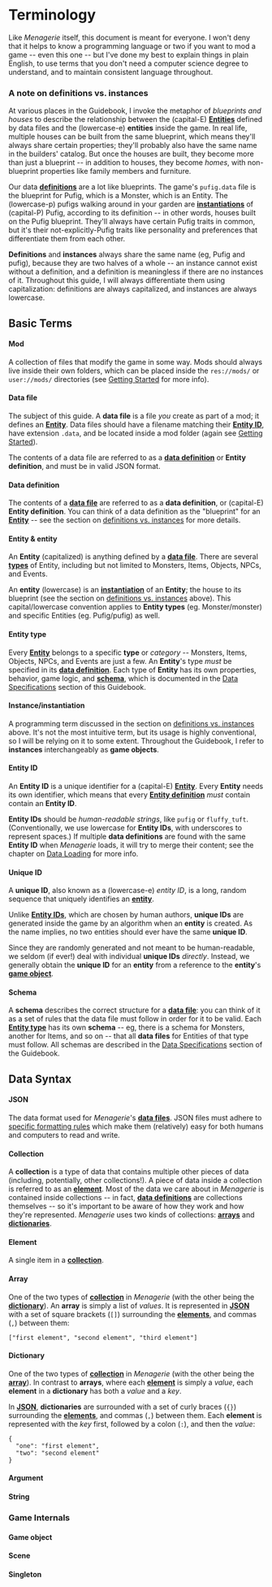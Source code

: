 # Terminology

Like *Menagerie* itself, this document is meant for everyone. I won't deny that it helps to know a programming language or two if you want to mod a game -- even this one -- but I've done my best to explain things in plain English, to use terms that you don't need a computer science degree to understand, and to maintain consistent language throughout.

### A note on definitions vs. instances

At various places in the Guidebook, I invoke the metaphor of *blueprints and houses* to describe the relationship between the (capital-E) [**Entities**](#entity--entity) defined by data files and the (lowercase-e) **entities** inside the game. In real life, multiple houses can be built from the same blueprint, which means they'll always share certain properties; they'll probably also have the same name in the builders' catalog. But once the houses are built, they become more than just a blueprint -- in addition to houses, they become *homes*, with non-blueprint properties like family members and furniture.

Our data [**definitions**](#data-definition) are a lot like blueprints. The game's `pufig.data` file is the blueprint for Pufig, which is a Monster, which is an Entity. The (lowercase-p) pufigs walking around in your garden are [**instantiations**](#instanceinstantiation) of (capital-P) Pufig, according to its definition -- in other words, houses built on the Pufig blueprint. They'll always have certain Pufig traits in common, but it's their not-explicitly-Pufig traits like personality and preferences that differentiate them from each other.

**Definitions** and **instances** always share the same name (eg, Pufig and pufig), because they are two halves of a whole -- an instance cannot exist without a definition, and a definition is meaningless if there are no instances of it. Throughout this guide, I will always differentiate them using capitalization: definitions are always capitalized, and instances are always lowercase.


## Basic Terms

#### Mod

A collection of files that modify the game in some way. Mods should always live inside their own folders, which can be placed inside the `res://mods/` or `user://mods/` directories (see [Getting Started](#) for more info).

#### Data file

The subject of this guide. A **data file** is a file *you* create as part of a mod; it defines an [**Entity**](#entity--entity). Data files should have a filename matching their [**Entity ID**](#entity-id), have extension `.data`, and be located inside a mod folder (again see [Getting Started](#)).

The contents of a data file are referred to as a [**data definition**](#data-definition) or **Entity definition**, and must be in valid JSON format.

#### Data definition

The contents of a [**data file**](#data-file) are referred to as a **data definition**, or (capital-E) **Entity definition**. You can think of a data definition as the "blueprint" for an [**Entity**](#entity--entity) -- see the section on [definitions vs. instances](#a-note-on-definitions-vs-instances) for more details.

#### Entity & entity

An **Entity** (capitalized) is anything defined by a [**data file**](#data-file). There are several [**types**](#entity-type) of Entity, including but not limited to Monsters, Items, Objects, NPCs, and Events.

An **entity** (lowercase) is an [**instantiation**](#instanceinstantiation) of an **Entity**; the house to its blueprint (see the section on [definitions vs. instances](#a-note-on-definitions-vs-instances) above). This capital/lowercase convention applies to **Entity types** (eg. Monster/monster) and specific Entities (eg. Pufig/pufig) as well.

#### Entity type

Every [**Entity**](#entity--entity) belongs to a specific **type** or *category* -- Monsters, Items, Objects, NPCs, and Events are just a few. An **Entity**'s type *must* be specified in its [**data definition**](#data-definition). Each type of **Entity** has its own properties, behavior, game logic, and [**schema**](#schema), which is documented in the [Data Specifications](#) section of this Guidebook.

#### Instance/instantiation

A programming term discussed in the section on [definitions vs. instances](#a-note-on-definitions-vs-instances) above. It's not the most intuitive term, but its usage is highly conventional, so I will be relying on it to some extent. Throughout the Guidebook, I refer to **instances** interchangeably as **game objects**.

#### Entity ID

An **Entity ID** is a unique identifier for a (capital-E) [**Entity**](#entity--entity). Every **Entity** needs its own identifier, which means that every [**Entity definition**](#data-definition) *must* contain contain an **Entity ID**.

**Entity IDs** should be *human-readable strings*, like `pufig` or `fluffy_tuft`. (Conventionally, we use lowercase for **Entity IDs**, with underscores to represent spaces.) If multiple **data definitions** are found with the same **Entity ID** when *Menagerie* loads, it will try to merge their content; see the chapter on [Data Loading](#) for more info.

#### Unique ID

A **unique ID**, also known as a (lowercase-e) *entity ID*, is a long, random sequence that uniquely identifies an [**entity**](#entity--entity). 

Unlike [**Entity IDs**](#entity-id), which are chosen by human authors, **unique IDs** are generated inside the game by an algorithm when an **entity** is created. As the name implies, no two entities should ever have the same **unique ID**.

Since they are randomly generated and not meant to be human-readable, we seldom (if ever!) deal with individual **unique IDs** *directly*. Instead, we generally obtain the **unique ID** for an **entity** from a reference to the **entity**'s [**game object**](#instanceinstantiation).

#### Schema

A **schema** describes the correct structure for a [**data file**](#data-file): you can think of it as a set of rules that the data file must follow in order for it to be valid. Each [**Entity type**](#entity-type) has its own **schema** -- eg, there is a schema for Monsters, another for Items, and so on -- that all **data files** for Entities of that type must follow. All schemas are described in the [Data Specifications](#) section of the Guidebook.

## Data Syntax

#### JSON

The data format used for *Menagerie*'s [**data files**](#data-file). JSON files must adhere to [specific formatting rules](https://www.digitalocean.com/community/tutorials/an-introduction-to-json) which make them (relatively) easy for both humans and computers to read and write.

#### Collection

A **collection** is a type of data that contains multiple other pieces of data (including, potentially, other collections!). A piece of data inside a collection is referred to as an [**element**](#element). Most of the data we care about in *Menagerie* is contained inside collections -- in fact, [**data definitions**](#data-definition) are collections themselves -- so it's important to be aware of how they work and how they're represented. *Menagerie* uses two kinds of collections: [**arrays**](#array) and [**dictionaries**](#dictionary).

#### Element

A single item in a [**collection**](#collection).

#### Array

One of the two types of [**collection**](#collection) in *Menagerie* (with the other being the [**dictionary**](#dictionary)). An **array** is simply a list of *values*. It is represented in [**JSON**](#json) with a set of square brackets (`[]`) surrounding the [**elements**](#element), and commas (`,`) between them:

```
["first element", "second element", "third element"]
```

#### Dictionary

One of the two types of [**collection**](#collection) in *Menagerie* (with the other being the [**array**](#array)). In contrast to **arrays**, where each [**element**](#element) is simply a *value*, each **element** in a **dictionary** has both a *value* and a *key*. 

In [**JSON**](#json), **dictionaries** are surrounded with a set of curly braces (`{}`) surrounding the [**elements**](#element), and commas (`,`) between them. Each **element** is represented with the *key* first, followed by a colon (`:`), and then the *value*:

```
{
  "one": "first element",
  "two": "second element"
}
```

#### Argument

#### String

### Game Internals

#### Game object

#### Scene

#### Singleton
